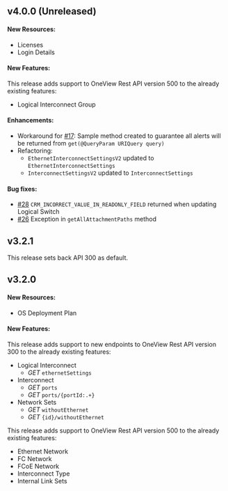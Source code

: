 ## v4.0.0 (Unreleased)

#### New Resources:
  - Licenses
  - Login Details

#### New Features:
This release adds support to OneView Rest API version 500 to the already existing features:
  - Logical Interconnect Group

#### Enhancements:
- Workaround for [#17](https://github.com/HewlettPackard/oneview-sdk-java/issues/17): Sample method created to guarantee all alerts will be returned from `get(@QueryParam URIQuery query)`
- Refactoring:
  - `EthernetInterconnectSettingsV2` updated to `EthernetInterconnectSettings`
  - `InterconnectSettingsV2` updated to `InterconnectSettings`


#### Bug fixes:
- [#28](https://github.com/HewlettPackard/oneview-sdk-java/issues/28) `CRM_INCORRECT_VALUE_IN_READONLY_FIELD` returned when updating Logical Switch
- [#26](https://github.com/HewlettPackard/oneview-sdk-java/issues/26) Exception in `getAllAttachmentPaths` method

## v3.2.1
This release sets back API 300 as default.

## v3.2.0

#### New Resources:
  - OS Deployment Plan
  
#### New Features:
This release adds support to new endpoints to OneView Rest API version 300 to the already existing features:
  - Logical Interconnect
    - _GET_ `ethernetSettings`
  - Interconnect
    - _GET_ `ports`
    - _GET_ `ports/{portId:.+}`
  - Network Sets
    - _GET_ `withoutEthernet`
    - _GET_ `{id}/withoutEthernet`

This release adds support to OneView Rest API version 500 to the already existing features:
  - Ethernet Network
  - FC Network
  - FCoE Network
  - Interconnect Type
  - Internal Link Sets
  
